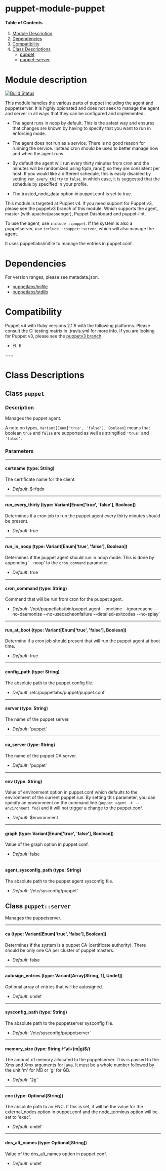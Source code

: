 # puppet-module-puppet

#### Table of Contents

1. [Module Description](#module-description)
1. [Dependencies](#dependencies)
1. [Compatibility](#compatibility)
1. [Class Descriptions](#class-descriptions)
    * [puppet](#class-puppet)
    * [puppet::server](#class-puppet-server)

# Module description

[![Build Status](https://travis-ci.org/ghoneycutt/puppet-module-puppet.png?branch=master)](https://travis-ci.org/ghoneycutt/puppet-module-puppet)

This module handles the various parts of puppet including the agent and
puppetserver. It is highly opionated and does not seek to manage the
agent and server in all ways that they can be configured and
implemented.

* The agent runs in noop by default. This is the safest way and ensures
  that changes are known by having to specify that you want to run in
  enforcing mode.

* The agent does not run as a service. There is no good reason for
  running the service. Instead cron should be used to better manage how
  and when the agent runs.

* By default the agent will run every thirty minutes from cron and the
  minutes will be randomized using fqdn_rand() so they are consistent
  per host. If you would like a different schedule, this is easily
  disabled by setting `run_every_thirty` to `false`, in which case,
  it is suggested that the schedule by specified in your profile.

* The trusted_node_data option in puppet.conf is set to true.

This module is targeted at Puppet v4. If you need support for Puppet v3,
please see the puppetv3 branch of this module. Which supports the agent,
master (with apache/passenger), Puppet Dashboard and puppet-lint.

To use the agent, use `include ::puppet`.  If the system is also a
puppetserver, use `include ::puppet::server`, which will also manage the
agent.

It uses puppetlabs/inifile to manage the entries in puppet.conf.

# Dependencies

For version ranges, please see metadata.json.

* [puppetlabs/inifile](https://github.com/puppetlabs/puppetlabs-inifile)
* [puppetlabs/stdlib](https://github.com/puppetlabs/puppetlabs-stdlib)

# Compatibility

Puppet v4 with Ruby versions 2.1.9 with the following platforms. Please
consult the CI testing matrix in .travis.yml for more info. If you are
looking for Puppet v3, please see the [puppetv3
branch](https://github.com/ghoneycutt/puppet-module-puppet/tree/puppetv3).

* EL 6

===

# Class Descriptions

## Class `puppet`

### Description

Manages the puppet agent.

A note on types, `Variant[Enum['true', 'false'], Boolean]` means that
boolean `true` and `false` are supported as well as stringified `'true'`
and `'false'`.

### Parameters

---
#### certname (type: String)
The certificate name for the client.

- *Default*: $::fqdn

---
#### run_every_thirty (type: Variant[Enum['true', 'false'], Boolean])
Determines if a cron job to run the puppet agent every thirty minutes
should be present.

- *Default*: true

---
#### run_in_noop (type: Variant[Enum['true', 'false'], Boolean])
Determines if the puppet agent should run in noop mode. This is done by
appending '--noop' to the `cron_command` parameter.

- *Default*: true

---
#### cron_command (type: String)
Command that will be run from cron for the puppet agent.

- *Default*: '/opt/puppetlabs/bin/puppet agent --onetime --ignorecache
  --no-daemonize --no-usecacheonfailure --detailed-exitcodes --no-splay'

---
#### run_at_boot (type: Variant[Enum['true', 'false'], Boolean])
Determine if a cron job should present that will run the puppet agent at
boot time.

- *Default*: true

---
#### config_path (type: String)
The absolute path to the puppet config file.

- *Default*: /etc/puppetlabs/puppet/puppet.conf

---
#### server (type: String)
The name of the puppet server.

- *Default*: 'puppet'

---
#### ca_server (type: String)
The name of the puppet CA server.

- *Default*: 'puppet'

---
#### env (type: String)
Value of environment option in puppet.conf which defaults to the
environment of the current puppet run. By setting this parameter, you
can specify an environment on the command line (`puppet agent -t
--environment foo`) and it will not trigger a change to the puppet.conf.

- *Default*: $environment

---
#### graph (type: Variant[Enum['true', 'false'], Boolean])
Value of the graph option in puppet.conf.

- *Default*: false

---
#### agent_sysconfig_path (type: String)
The absolute path to the puppet agent sysconfig file.

- *Default*: '/etc/sysconfig/puppet'

## Class `puppet::server`

Manages the puppetserver.

---
#### ca (type: Variant[Enum['true', 'false'], Boolean])
Determines if the system is a puppet CA (certificate authority). There
should be only one CA per cluster of puppet masters.

- *Default*: false

---
#### autosign_entries (type: Variant[Array[String, 1], Undef])
Optional array of entries that will be autosigned.

- *Default*: undef

---
#### sysconfig_path (type: String)
The absolute path to the puppetserver sysconfig file.

- *Default*: '/etc/sysconfig/puppetserver'

---
#### memory_size (type: String /^\d+(m|g)$/)
The amount of memory allocated to the puppetserver. This is passed to
the Xms and Xmx arguments for java. It must be a whole number followed
by the unit 'm' for MB or 'g' for GB.

- *Default*: '2g'

---
#### enc (type: Optional[String])
The absolute path to an ENC. If this is set, it will be the value for the
external_nodes option in puppet.conf and the node_terminus option will
be set to 'exec'.

- *Default*: undef

---
#### dns_alt_names (type: Optional[String])
Value of the dns_alt_names option in puppet.conf.

- *Default*: undef
